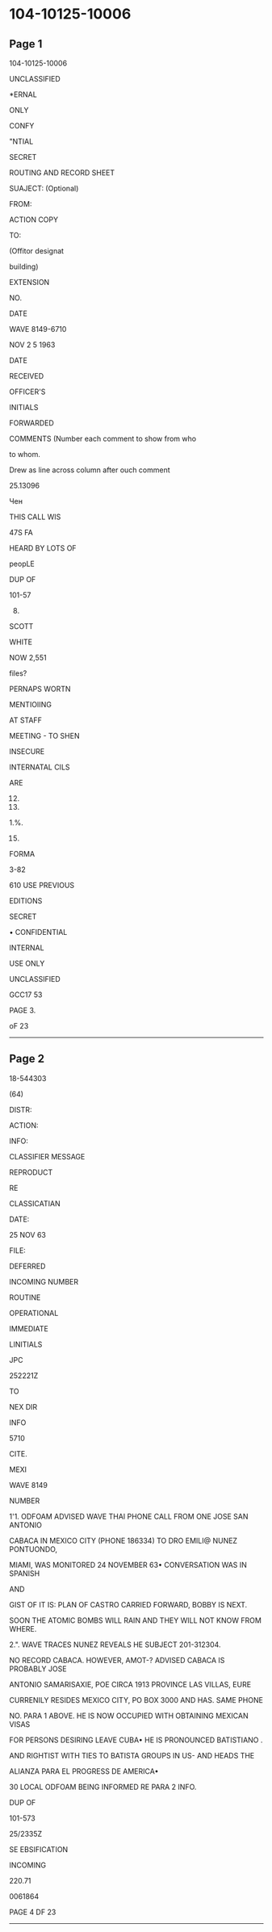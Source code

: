 # 104-10125-10006

## Page 1

104-10125-10006

UNCLASSIFIED

*ERNAL

ONLY

CONFY

"NTIAL

SECRET

ROUTING AND RECORD SHEET

SUAJECT: (Optional)

FROM:

ACTION COPY

TO:

(Offitor designat

building)

EXTENSION

NO.

DATE

WAVE 8149-6710

NOV 2 5 1963

DATE

RECEIVED

OFFICER'S

INITIALS

FORWARDED

COMMENTS (Number each comment to show from who

to whom.

Drew as line across column after ouch comment

25.13096

Чен

THIS CALL WIS

47S FA

HEARD BY LOTS OF

peopLE

DUP OF

101-57

8.

SCOTT

WHITE

NOW 2,551

files?

PERNAPS WORTN

MENTIOIING

AT STAFF

MEETING - TO SHEN

INSECURE

INTERNATAL CILS

ARE

12.

13.

1.%.

15.

FORMA

3-82

610 USE PREVIOUS

EDITIONS

SECRET

• CONFIDENTIAL

INTERNAL

USE ONLY

UNCLASSIFIED

GCC17 53

PAGE 3.

oF 23

---

## Page 2

18-544303

(64)

DISTR:

ACTION:

INFO:

CLASSIFIER MESSAGE

REPRODUCT

RE

CLASSICATIAN

DATE:

25 NOV 63

FILE:

DEFERRED

INCOMING NUMBER

ROUTINE

OPERATIONAL

IMMEDIATE

LINITIALS

JPC

252221Z

TO

NEX DIR

INFO

5710

CITE.

MEXI

WAVE 8149

NUMBER

1'1. ODFOAM ADVISED WAVE THAI PHONE CALL FROM ONE JOSE SAN ANTONIO

CABACA IN MEXICO CITY (PHONE 186334) TO DRO EMILI@ NUNEZ PONTUONDO,

MIAMI, WAS MONITORED 24 NOVEMBER 63• CONVERSATION WAS IN SPANISH

AND

GIST OF IT IS: PLAN OF CASTRO CARRIED FORWARD, BOBBY IS NEXT.

SOON THE ATOMIC BOMBS WILL RAIN AND THEY WILL NOT KNOW FROM WHERE.

2.". WAVE TRACES NUNEZ REVEALS HE SUBJECT 201-312304.

NO RECORD CABACA. HOWEVER, AMOT-? ADVISED CABACA IS PROBABLY JOSE

ANTONIO SAMARISAXIE, POE CIRCA 1913 PROVINCE LAS VILLAS, EURE

CURRENILY RESIDES MEXICO CITY, PO BOX 3000 AND HAS. SAME PHONE

NO. PARA 1 ABOVE. HE IS NOW OCCUPIED WITH OBTAINING MEXICAN VISAS

FOR PERSONS DESIRING LEAVE CUBA• HE IS PRONOUNCED BATISTIANO .

AND RIGHTIST WITH TIES TO BATISTA GROUPS IN US- AND HEADS THE

ALIANZA PARA EL PROGRESS DE AMERICA•

30 LOCAL ODFOAM BEING INFORMED RE PARA 2 INFO.

DUP OF

101-573

25/2335Z

SE EBSIFICATION

INCOMING

220.71

0061864

PAGE 4 DF 23

---


